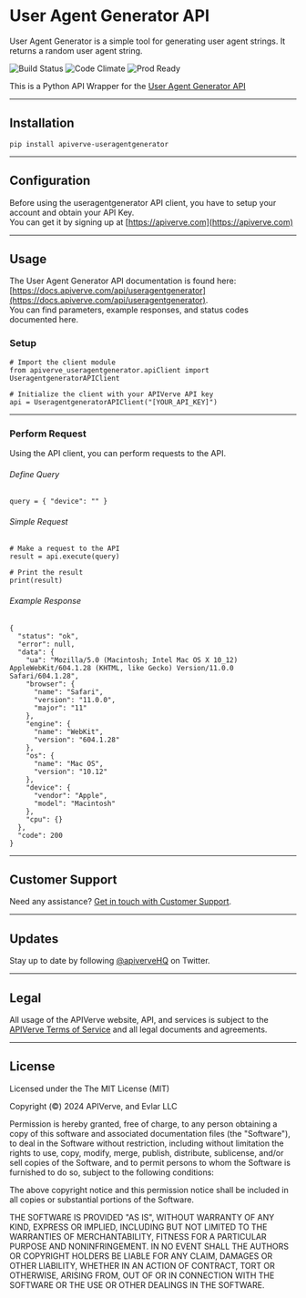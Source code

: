 User Agent Generator API
============

User Agent Generator is a simple tool for generating user agent strings. It returns a random user agent string.

![Build Status](https://img.shields.io/badge/build-passing-green)
![Code Climate](https://img.shields.io/badge/maintainability-B-purple)
![Prod Ready](https://img.shields.io/badge/production-ready-blue)

This is a Python API Wrapper for the [User Agent Generator API](https://apiverve.com/marketplace/api/useragentgenerator)

---

## Installation
	pip install apiverve-useragentgenerator

---

## Configuration

Before using the useragentgenerator API client, you have to setup your account and obtain your API Key.  
You can get it by signing up at [https://apiverve.com](https://apiverve.com)

---

## Usage

The User Agent Generator API documentation is found here: [https://docs.apiverve.com/api/useragentgenerator](https://docs.apiverve.com/api/useragentgenerator).  
You can find parameters, example responses, and status codes documented here.

### Setup

```
# Import the client module
from apiverve_useragentgenerator.apiClient import UseragentgeneratorAPIClient

# Initialize the client with your APIVerve API key
api = UseragentgeneratorAPIClient("[YOUR_API_KEY]")
```

---


### Perform Request
Using the API client, you can perform requests to the API.

###### Define Query

```
query = { "device": "" }
```

###### Simple Request

```
# Make a request to the API
result = api.execute(query)

# Print the result
print(result)
```

###### Example Response

```
{
  "status": "ok",
  "error": null,
  "data": {
    "ua": "Mozilla/5.0 (Macintosh; Intel Mac OS X 10_12) AppleWebKit/604.1.28 (KHTML, like Gecko) Version/11.0.0 Safari/604.1.28",
    "browser": {
      "name": "Safari",
      "version": "11.0.0",
      "major": "11"
    },
    "engine": {
      "name": "WebKit",
      "version": "604.1.28"
    },
    "os": {
      "name": "Mac OS",
      "version": "10.12"
    },
    "device": {
      "vendor": "Apple",
      "model": "Macintosh"
    },
    "cpu": {}
  },
  "code": 200
}
```

---

## Customer Support

Need any assistance? [Get in touch with Customer Support](https://apiverve.com/contact).

---

## Updates
Stay up to date by following [@apiverveHQ](https://twitter.com/apiverveHQ) on Twitter.

---

## Legal

All usage of the APIVerve website, API, and services is subject to the [APIVerve Terms of Service](https://apiverve.com/terms) and all legal documents and agreements.

---

## License
Licensed under the The MIT License (MIT)

Copyright (&copy;) 2024 APIVerve, and Evlar LLC

Permission is hereby granted, free of charge, to any person obtaining a copy of this software and associated documentation files (the "Software"), to deal in the Software without restriction, including without limitation the rights to use, copy, modify, merge, publish, distribute, sublicense, and/or sell copies of the Software, and to permit persons to whom the Software is furnished to do so, subject to the following conditions:

The above copyright notice and this permission notice shall be included in all copies or substantial portions of the Software.

THE SOFTWARE IS PROVIDED "AS IS", WITHOUT WARRANTY OF ANY KIND, EXPRESS OR IMPLIED, INCLUDING BUT NOT LIMITED TO THE WARRANTIES OF MERCHANTABILITY, FITNESS FOR A PARTICULAR PURPOSE AND NONINFRINGEMENT. IN NO EVENT SHALL THE AUTHORS OR COPYRIGHT HOLDERS BE LIABLE FOR ANY CLAIM, DAMAGES OR OTHER LIABILITY, WHETHER IN AN ACTION OF CONTRACT, TORT OR OTHERWISE, ARISING FROM, OUT OF OR IN CONNECTION WITH THE SOFTWARE OR THE USE OR OTHER DEALINGS IN THE SOFTWARE.